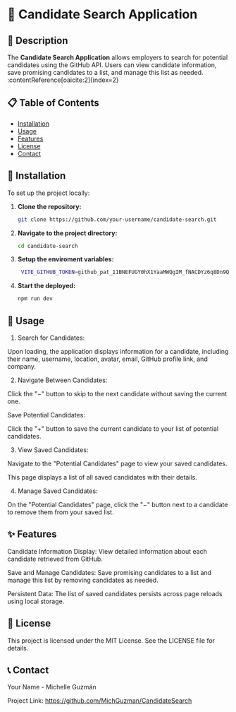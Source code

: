 # 🎯 Candidate Search Application

## 📝 Description

The **Candidate Search Application** allows employers to search for potential candidates using the GitHub API. Users can view candidate information, save promising candidates to a list, and manage this list as needed.&#8203;:contentReference[oaicite:2]{index=2}

## 📋 Table of Contents

- [Installation](#💾-installation)
- [Usage](#🚀-usage)
- [Features](#✨-features)
- [License](#📄-license)
- [Contact](#📞-contact)

## 💾 Installation

To set up the project locally:

1. **Clone the repository:**

   ```bash
   git clone https://github.com/your-username/candidate-search.git


2. **Navigate to the project directory:**

   ```bash
   cd candidate-search

3. **Setup the enviroment variables:**

   ```bash
    VITE_GITHUB_TOKEN=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

4. **Start the deployed:**

    ```bash
    npm run dev

## 🚀 Usage

1. Search for Candidates: 

  Upon loading, the application displays information for a candidate, including their name, username, location, avatar, email, GitHub profile link, and company.

2. Navigate Between Candidates:

  Click the "−" button to skip to the next candidate without saving the current one.

  Save Potential Candidates:

  Click the "+" button to save the current candidate to your list of potential candidates.

3. View Saved Candidates:

  Navigate to the "Potential Candidates" page to view your saved candidates.

  This page displays a list of all saved candidates with their details.

4. Manage Saved Candidates:

  On the "Potential Candidates" page, click the "−" button next to a candidate to remove them from your saved list.

## ✨ Features

Candidate Information Display: View detailed information about each candidate retrieved from GitHub.

Save and Manage Candidates: Save promising candidates to a list and manage this list by removing candidates as needed.

Persistent Data: The list of saved candidates persists across page reloads using local storage.

## 📄 License
This project is licensed under the MIT License. See the LICENSE file for details.

## 📞 Contact
Your Name - Michelle Guzmán

Project Link: https://github.com/MichGuzman/CandidateSearch
